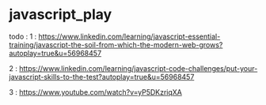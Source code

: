 # javascript_play


todo : 
1 : https://www.linkedin.com/learning/javascript-essential-training/javascript-the-soil-from-which-the-modern-web-grows?autoplay=true&u=56968457

2 : https://www.linkedin.com/learning/javascript-code-challenges/put-your-javascript-skills-to-the-test?autoplay=true&u=56968457

3 : https://www.youtube.com/watch?v=yP5DKzriqXA





